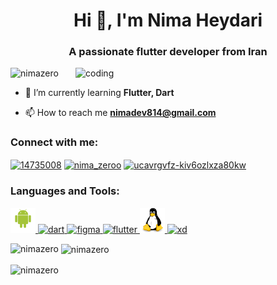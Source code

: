 
<h1 align="center">Hi 👋, I'm Nima Heydari</h1>
<h3 align="center">A passionate flutter developer from Iran</h3>

<img align="right" alt="coding" width="400" src="https://media1.giphy.com/media/v1.Y2lkPTc5MGI3NjExN2xtdXQwNGZ6aW5xbHl6Z25sZGpueHU4Mm9peTBjYWp5bmpmYmo0ZiZlcD12MV9pbnRlcm5hbF9naWZfYnlfaWQmY3Q9cw/5eLDrEaRGHegx2FeF2/giphy.gif">

<p align="left"> <img src="https://komarev.com/ghpvc/?username=nimazero&label=Profile%20views&color=0e75b6&style=flat" alt="nimazero" /> </p>

- 🌱 I’m currently learning **Flutter, Dart**

- 📫 How to reach me **nimadev814@gmail.com**

<h3 align="left">Connect with me:</h3>
<p align="left">
<a href="https://stackoverflow.com/users/14735008" target="blank"><img align="center" src="https://raw.githubusercontent.com/rahuldkjain/github-profile-readme-generator/master/src/images/icons/Social/stack-overflow.svg" alt="14735008" height="30" width="40" /></a>
<a href="https://instagram.com/nimah.dev" target="blank"><img align="center" src="https://raw.githubusercontent.com/rahuldkjain/github-profile-readme-generator/master/src/images/icons/Social/instagram.svg" alt="nima_zeroo" height="30" width="40" /></a>
<a href="https://www.youtube.com/channel/UCaVRGVfz-kIv6ozlxZA80kw" target="blank"><img align="center" src="https://raw.githubusercontent.com/rahuldkjain/github-profile-readme-generator/master/src/images/icons/Social/youtube.svg" alt="ucavrgvfz-kiv6ozlxza80kw" height="30" width="40" /></a>
</p>

<h3 align="left">Languages and Tools:</h3>
<p align="left"> <a href="https://developer.android.com" target="_blank" rel="noreferrer"> <img src="https://raw.githubusercontent.com/devicons/devicon/master/icons/android/android-original-wordmark.svg" alt="android" width="40" height="40"/> </a> <a href="https://dart.dev" target="_blank" rel="noreferrer"> <img src="https://www.vectorlogo.zone/logos/dartlang/dartlang-icon.svg" alt="dart" width="40" height="40"/> </a> <a href="https://www.figma.com/" target="_blank" rel="noreferrer"> <img src="https://www.vectorlogo.zone/logos/figma/figma-icon.svg" alt="figma" width="40" height="40"/> </a> <a href="https://flutter.dev" target="_blank" rel="noreferrer"> <img src="https://www.vectorlogo.zone/logos/flutterio/flutterio-icon.svg" alt="flutter" width="40" height="40"/> </a> <a href="https://www.linux.org/" target="_blank" rel="noreferrer"> <img src="https://raw.githubusercontent.com/devicons/devicon/master/icons/linux/linux-original.svg" alt="linux" width="40" height="40"/> </a> <a href="https://www.adobe.com/products/xd.html" target="_blank" rel="noreferrer"> <img src="https://cdn.worldvectorlogo.com/logos/adobe-xd.svg" alt="xd" width="40" height="40"/> </a> </p>

<p><img align="left" src="https://github-readme-stats.vercel.app/api/top-langs?username=nimazero&show_icons=true&locale=en&layout=compact" alt="nimazero" /></p>

<p>&nbsp;<img align="center" src="https://github-readme-stats.vercel.app/api?username=nimazero&show_icons=true&locale=en" alt="nimazero" /></p>

<p><img align="center" src="https://github-readme-streak-stats.herokuapp.com/?user=nimazero&" alt="nimazero" /></p>
